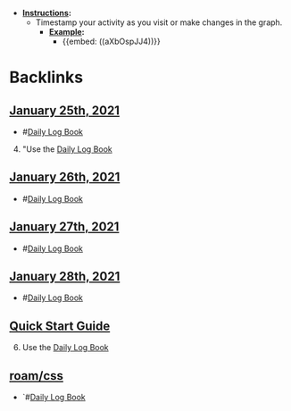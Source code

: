 - **[Instructions](<Instructions.md>):**
    - Timestamp your activity as you visit or make changes in the graph.
        - **[Example](<Example.md>):** 
            - {{embed: ((aXbOspJJ4))}}

# Backlinks
## [January 25th, 2021](<January 25th, 2021.md>)
- #[Daily Log Book](<Daily Log Book.md>)

4. "Use the [Daily Log Book](<Daily Log Book.md>)

## [January 26th, 2021](<January 26th, 2021.md>)
- #[Daily Log Book](<Daily Log Book.md>)

## [January 27th, 2021](<January 27th, 2021.md>)
- #[Daily Log Book](<Daily Log Book.md>)

## [January 28th, 2021](<January 28th, 2021.md>)
- #[Daily Log Book](<Daily Log Book.md>)

## [Quick Start Guide](<Quick Start Guide.md>)
6. Use the [Daily Log Book](<Daily Log Book.md>)

## [roam/css](<roam/css.md>)
- `#[Daily Log Book](<Daily Log Book.md>)

